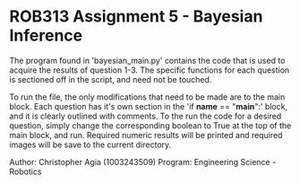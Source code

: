 # ROB313 Assignment 5 - Bayesian Inference

The program found in 'bayesian_main.py' contains the code that is used to acquire the results of 
question 1-3. The specific functions for each question is sectioned off in the script, and need not be touched. 

To run the file, the only modifications that need to be made are to the main block. Each question has it's own section
in the 'if __name__ == "__main__":' block, and it is clearly outlined with comments. To the run the code for a desired
question, simply change the corresponding boolean to True at the top of the main block, and run. Required numeric 
results will be printed and required images will be save to the current directory.

Author: Christopher Agia (1003243509)
Program: Engineering Science - Robotics
